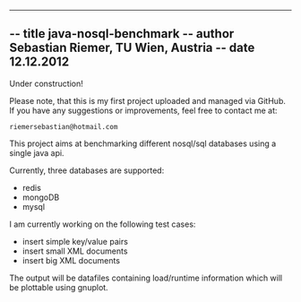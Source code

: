 ----------------------------------------------------------
--  title	java-nosql-benchmark 
--  author	Sebastian Riemer, TU Wien, Austria
--  date	12.12.2012
----------------------------------------------------------

Under construction!

Please note, that this is my first project uploaded and managed via GitHub. 
If you have any suggestions or improvements, feel free to contact me at:

    riemersebastian@hotmail.com

This project aims at benchmarking different nosql/sql databases using a single java api.

Currently, three databases are supported: 
- redis
- mongoDB
- mysql

I am currently working on the following test cases:
- insert simple key/value pairs
- insert small XML documents
- insert big XML documents

The output will be datafiles containing load/runtime information which will be plottable using gnuplot.
